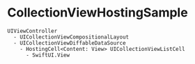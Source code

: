 # CollectionViewHostingSample

```
UIViewController
  - UICollectionViewCompositionalLayout
  - UICollectionViewDiffableDataSource
    - HostingCell<Content: View> UICollectionViewListCell
      - SwiftUI.View
```
